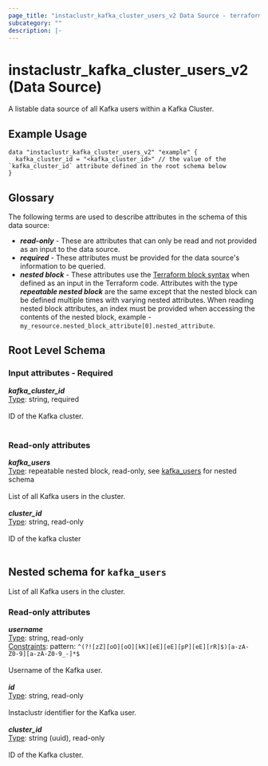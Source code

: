 ```yaml
---
page_title: "instaclustr_kafka_cluster_users_v2 Data Source - terraform-provider-instaclustr"
subcategory: ""
description: |-
---
```


# instaclustr_kafka_cluster_users_v2 (Data Source)
A listable data source of all Kafka users within a Kafka Cluster.
## Example Usage
```
data "instaclustr_kafka_cluster_users_v2" "example" { 
  kafka_cluster_id = "<kafka_cluster_id>" // the value of the `kafka_cluster_id` attribute defined in the root schema below
}
```
## Glossary
The following terms are used to describe attributes in the schema of this data source:
- **_read-only_** - These are attributes that can only be read and not provided as an input to the data source.
- **_required_** - These attributes must be provided for the data source's information to be queried.
- **_nested block_** - These attributes use the [Terraform block syntax](https://www.terraform.io/language/attr-as-blocks) when defined as an input in the Terraform code. Attributes with the type **_repeatable nested block_** are the same except that the nested block can be defined multiple times with varying nested attributes. When reading nested block attributes, an index must be provided when accessing the contents of the nested block, example - `my_resource.nested_block_attribute[0].nested_attribute`.
## Root Level Schema
### Input attributes - Required
*___kafka_cluster_id___*<br>
<ins>Type</ins>: string, required<br>
<br>ID of the Kafka cluster.<br><br>
### Read-only attributes
*___kafka_users___*<br>
<ins>Type</ins>: repeatable nested block, read-only, see [kafka_users](#nested--kafka_users) for nested schema<br>
<br>List of all Kafka users in the cluster.<br><br>
*___cluster_id___*<br>
<ins>Type</ins>: string, read-only<br>
<br>ID of the kafka cluster<br><br>
<a id="nested--kafka_users"></a>
## Nested schema for `kafka_users`
List of all Kafka users in the cluster.<br>
### Read-only attributes
*___username___*<br>
<ins>Type</ins>: string, read-only<br>
<ins>Constraints</ins>: pattern: `^(?![zZ][oO][oO][kK][eE][eE][pP][eE][rR]$)[a-zA-Z0-9][a-zA-Z0-9_-]*$`<br><br>Username of the Kafka user.<br><br>
*___id___*<br>
<ins>Type</ins>: string, read-only<br>
<br>Instaclustr identifier for the Kafka user.<br><br>
*___cluster_id___*<br>
<ins>Type</ins>: string (uuid), read-only<br>
<br>ID of the Kafka cluster.<br><br>
